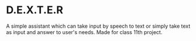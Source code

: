 # D.E.X.T.E.R
A simple assistant which can take input by speech to text or simply take text as input and answer to user's needs. Made for class 11th project.
